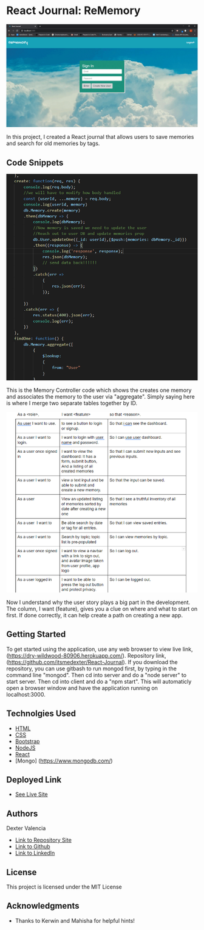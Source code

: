 # React Journal: ReMemory

![Click Here!](./pics/Project3_app.gif)

In this project, I created a React journal that allows users to save memories and search for old memories by tags.

## Code Snippets

![OMG](./pics/memorycontroller.jpg)

This is the Memory Controller code which shows the creates one memory and associates the memory to the user via "aggregate". Simply saying here is where I merge two separate tables together by ID. 

![OMG](./pics/userstory.jpg)

Now I understand why the user story plays a big part in the development. The column, I want (feature), gives you a clue on where and what to start on first. If done correctly, it can help create a path on creating a new app. 

## Getting Started

To get started using the application, use any web browser to view live link, (https://dry-wildwood-80906.herokuapp.com/). Repository link, (https://github.com/itsmedexter/React-Journal). If you download the repository, you can use gitbash to run mongod first, by typing in the command line "mongod". Then cd into server and do a "node server" to start server. Then cd into client and do a "npm start". This will automaticly open a browser window and have the application running on localhost:3000.   

## Technolgies Used

* [HTML](https://developer.mozilla.org/en-US/docs/Web/HTML)
* [CSS](https://developer.mozilla.org/en-US/docs/Web/CSS)
* [Bootstrap](https://getbootstrap.com/)
* [NodeJS](https://nodejs.org/en/)
* [React](https://reactjs.org/)
* [Mongo] (https://www.mongodb.com/)



## Deployed Link

* [See Live Site](https://dry-wildwood-80906.herokuapp.com/)


## Authors

Dexter Valencia 

- [Link to Repository Site](https://github.com/itsmedexter/React-Journal)
- [Link to Github](https://github.com/itsmedexter)
- [Link to LinkedIn](https://www.linkedin.com/in/dextervalencia/)

## License

This project is licensed under the MIT License 

## Acknowledgments

* Thanks to Kerwin and Mahisha for helpful hints!  


